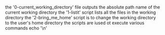 the '0-current_working_directory' file outputs the absolute path name of the current working directory
the '1-listit' script lists all the files in the working directory
the '2-bring_me_home' script is to change the working directory to the user's home directory
the scripts are iused ot execute various commands
echo '\n'
